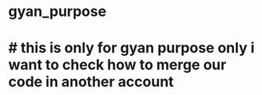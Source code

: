 # gyan_purpose

# # this is only for gyan purpose only i want to check how to merge our code in another account